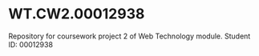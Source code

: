 # WT.CW2.00012938
Repository for coursework project 2 of Web Technology module. Student ID: 00012938
